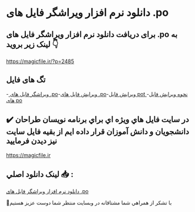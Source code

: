 # دانلود نرم افزار ویراشگر فایل های .po

## برای دریافت دانلود نرم افزار ویراشگر فایل های .po به لینک زیر بروید 👇

https://magicfile.ir/?p=2485

## تگ های فایل

-[ ویراشگر فایل های .po](https://magicfile.ir/product/%d8%af%d8%a7%d9%86%d9%84%d9%88%d8%af-%d9%86%d8%b1%d9%85-%d8%a7%d9%81%d8%b2%d8%a7%d8%b1-%d9%88%db%8c%d8%b1%d8%a7%d8%b4%da%af%d8%b1-%d9%81%d8%a7%db%8c%d9%84-%d9%87%d8%a7%db%8c-po/)-[ویرایش فایل های .po](https://magicfile.ir/product/%d8%af%d8%a7%d9%86%d9%84%d9%88%d8%af-%d9%86%d8%b1%d9%85-%d8%a7%d9%81%d8%b2%d8%a7%d8%b1-%d9%88%db%8c%d8%b1%d8%a7%d8%b4%da%af%d8%b1-%d9%81%d8%a7%db%8c%d9%84-%d9%87%d8%a7%db%8c-po/)-[ویرایش فایل pot ](https://magicfile.ir/product/%d8%af%d8%a7%d9%86%d9%84%d9%88%d8%af-%d9%86%d8%b1%d9%85-%d8%a7%d9%81%d8%b2%d8%a7%d8%b1-%d9%88%db%8c%d8%b1%d8%a7%d8%b4%da%af%d8%b1-%d9%81%d8%a7%db%8c%d9%84-%d9%87%d8%a7%db%8c-po/)-[نحوه ویرایش فایل های po](https://magicfile.ir/product/%d8%af%d8%a7%d9%86%d9%84%d9%88%d8%af-%d9%86%d8%b1%d9%85-%d8%a7%d9%81%d8%b2%d8%a7%d8%b1-%d9%88%db%8c%d8%b1%d8%a7%d8%b4%da%af%d8%b1-%d9%81%d8%a7%db%8c%d9%84-%d9%87%d8%a7%db%8c-po/)

## ✔️ در سايت فايل هاي ويژه اي براي برنامه نويسان طراحان دانشجويان و دانش آموزان قرار داده ايم از بقيه فايل سايت نيز ديدن فرماييد

https://magicfile.ir


## لينک دانلود اصلي 📥 :

[دانلود نرم افزار ویراشگر فایل های .po](https://magicfile.ir/product/%d8%af%d8%a7%d9%86%d9%84%d9%88%d8%af-%d9%86%d8%b1%d9%85-%d8%a7%d9%81%d8%b2%d8%a7%d8%b1-%d9%88%db%8c%d8%b1%d8%a7%d8%b4%da%af%d8%b1-%d9%81%d8%a7%db%8c%d9%84-%d9%87%d8%a7%db%8c-po/) 


🙏با تشکر از همراهي شما مشتاقانه در وبسایت منتظر شما دوست عزیز هستیم

